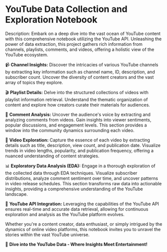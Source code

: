 # YouTube Data Collection and Exploration Notebook

Description:
Embark on a deep dive into the vast ocean of YouTube content with this comprehensive notebook utilizing the YouTube API. Unleashing the power of data extraction, this project gathers rich information from channels, playlists, comments, and videos, offering a holistic view of the YouTube ecosystem.

📹 **Channel Insights:**
Discover the intricacies of various YouTube channels by extracting key information such as channel name, ID, description, and subscriber count. Uncover the diversity of content creators and the vast array of topics they explore.

🎬 **Playlist Details:**
Delve into the structured collections of videos with playlist information retrieval. Understand the thematic organization of content and explore how creators curate their materials for audiences.

💬 **Comment Analysis:**
Uncover the audience's voice by extracting and analyzing comments from videos. Gain insights into viewer sentiments, popular discussions, and engagement levels. This section provides a window into the community dynamics surrounding each video.

🎥 **Video Exploration:**
Capture the essence of each video by extracting details such as title, description, view count, and publication date. Visualize trends in video lengths, popularity, and publication frequency, offering a nuanced understanding of content strategies.

📊 **Exploratory Data Analysis (EDA):**
Engage in a thorough exploration of the collected data through EDA techniques. Visualize subscriber distributions, analyze comment sentiment over time, and uncover patterns in video release schedules. This section transforms raw data into actionable insights, providing a comprehensive understanding of the YouTube landscape.

🔗 **YouTube API Integration:**
Leveraging the capabilities of the YouTube API ensures real-time and accurate data retrieval, allowing for continuous exploration and analysis as the YouTube platform evolves.

Whether you're a content creator, data enthusiast, or simply intrigued by the dynamics of online video platforms, this notebook invites you to unravel the stories within the vast YouTube universe.

🚀 **Dive into the YouTube Data - Where Insights Meet Entertainment!**
